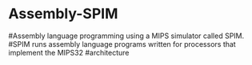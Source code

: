 # Assembly-SPIM
#Assembly language programming using a MIPS simulator called SPIM.
#SPIM runs assembly language programs written for processors that implement the MIPS32
#architecture
